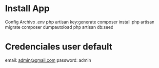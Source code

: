 # Install App
Config Archivo .env
php artisan key:generate
composer install
php artisan migrate
composer dumpautoload
php artisan db:seed 

# Credenciales user default
email: admin@gmail.com
password: admin


